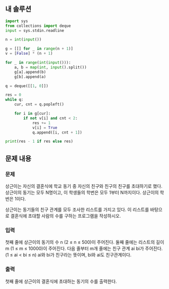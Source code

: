 ## 내 솔루션
```python
import sys
from collections import deque
input = sys.stdin.readline

n = int(input())

g = [[] for _ in range(n + 1)]
v = [False] * (n + 1)

for _ in range(int(input())):
    a, b = map(int, input().split())
    g[a].append(b)
    g[b].append(a)

q = deque([[1, 0]])

res = 0
while q:
    cur, cnt = q.popleft()

    for i in g[cur]:
        if not v[i] and cnt < 2:
            res += 1
            v[i] = True
            q.append([i, cnt + 1])

print(res - 1 if res else res)


```

## 문제 내용
### 문제
상근이는 자신의 결혼식에 학교 동기 중 자신의 친구와 친구의 친구를 초대하기로 했다. 상근이의 동기는 모두 N명이고, 이 학생들의 학번은 모두 1부터 N까지이다. 상근이의 학번은 1이다.

상근이는 동기들의 친구 관계를 모두 조사한 리스트를 가지고 있다. 이 리스트를 바탕으로 결혼식에 초대할 사람의 수를 구하는 프로그램을 작성하시오.

### 입력
첫째 줄에 상근이의 동기의 수 n (2 ≤ n ≤ 500)이 주어진다. 둘째 줄에는 리스트의 길이 m (1 ≤ m ≤ 10000)이 주어진다. 다음 줄부터 m개 줄에는 친구 관계 ai bi가 주어진다. (1 ≤ ai < bi ≤ n) ai와 bi가 친구라는 뜻이며, bi와 ai도 친구관계이다. 

### 출력
첫째 줄에 상근이의 결혼식에 초대하는 동기의 수를 출력한다.